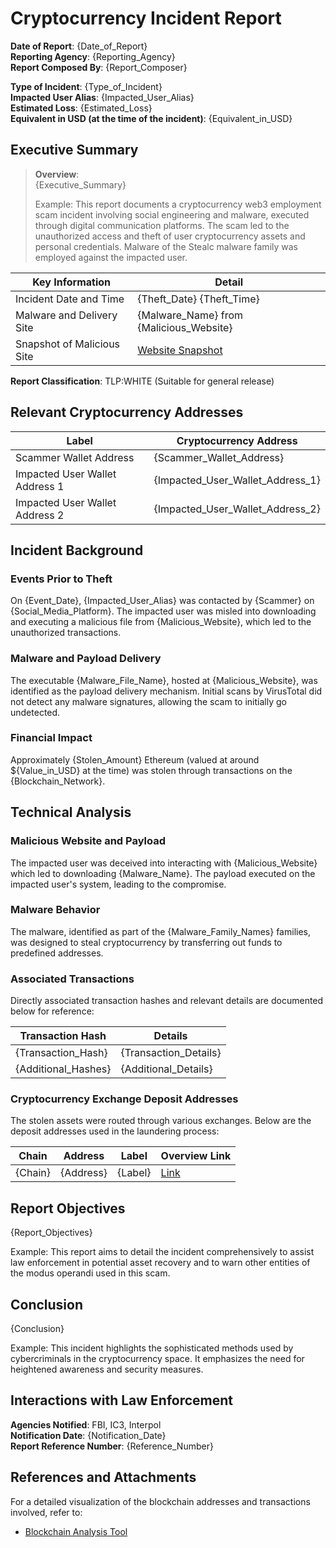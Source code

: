 # Cryptocurrency Incident Report

**Date of Report**: {Date_of_Report}  
**Reporting Agency**: {Reporting_Agency}  
**Report Composed By**: {Report_Composer}     

**Type of Incident**: {Type_of_Incident}  
**Impacted User Alias**: {Impacted_User_Alias}  
**Estimated Loss**: {Estimated_Loss}  
**Equivalent in USD (at the time of the incident)**: {Equivalent_in_USD}

## Executive Summary

> **Overview**:  
> {Executive_Summary}
>
> Example: This report documents a cryptocurrency web3 employment scam incident involving social engineering and malware, executed through digital communication platforms. The scam led to the unauthorized access and theft of user cryptocurrency assets and personal credentials. Malware of the Stealc malware family was employed against the impacted user.

| **Key Information** | **Detail** |
|---------------------|------------|
| Incident Date and Time | {Theft_Date} {Theft_Time} |
| Malware and Delivery Site | {Malware_Name} from {Malicious_Website} |
| Snapshot of Malicious Site | [Website Snapshot]({Snapshot_Link}) |

**Report Classification**: TLP:WHITE (Suitable for general release)

## Relevant Cryptocurrency Addresses

| **Label** | **Cryptocurrency Address** |
|-----------|----------------------------|
| Scammer Wallet Address | {Scammer_Wallet_Address} |
| Impacted User Wallet Address 1 | {Impacted_User_Wallet_Address_1} |
| Impacted User Wallet Address 2 | {Impacted_User_Wallet_Address_2} |

## Incident Background

### Events Prior to Theft

On {Event_Date}, {Impacted_User_Alias} was contacted by {Scammer} on {Social_Media_Platform}. The impacted user was misled into downloading and executing a malicious file from {Malicious_Website}, which led to the unauthorized transactions.

### Malware and Payload Delivery

The executable {Malware_File_Name}, hosted at {Malicious_Website}, was identified as the payload delivery mechanism. Initial scans by VirusTotal did not detect any malware signatures, allowing the scam to initially go undetected.

### Financial Impact

Approximately {Stolen_Amount} Ethereum (valued at around ${Value_in_USD} at the time) was stolen through transactions on the {Blockchain_Network}.

## Technical Analysis

### Malicious Website and Payload

The impacted user was deceived into interacting with {Malicious_Website} which led to downloading {Malware_Name}. The payload executed on the impacted user's system, leading to the compromise.

### Malware Behavior

The malware, identified as part of the {Malware_Family_Names} families, was designed to steal cryptocurrency by transferring out funds to predefined addresses.

### Associated Transactions

Directly associated transaction hashes and relevant details are documented below for reference:

| **Transaction Hash** | **Details** |
|----------------------|-------------|
| {Transaction_Hash} | {Transaction_Details} |
| {Additional_Hashes} | {Additional_Details} |

### Cryptocurrency Exchange Deposit Addresses

The stolen assets were routed through various exchanges. Below are the deposit addresses used in the laundering process:

| **Chain** | **Address** | **Label** | **Overview Link** |
|-----------|-------------|-----------|-------------------|
| {Chain} | {Address} | {Label} | [Link]({Link_to_Overview}) |

## Report Objectives

{Report_Objectives}

Example: This report aims to detail the incident comprehensively to assist law enforcement in potential asset recovery and to warn other entities of the modus operandi used in this scam.

## Conclusion

{Conclusion}

Example: This incident highlights the sophisticated methods used by cybercriminals in the cryptocurrency space. It emphasizes the need for heightened awareness and security measures.

## Interactions with Law Enforcement

**Agencies Notified**: FBI, IC3, Interpol  
**Notification Date**: {Notification_Date}  
**Report Reference Number**: {Reference_Number}  

## References and Attachments

For a detailed visualization of the blockchain addresses and transactions involved, refer to:

- [Blockchain Analysis Tool]({Link_to_Blockchain_Analysis})
